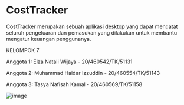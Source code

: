 # CostTracker
CostTracker merupakan sebuah aplikasi desktop yang dapat mencatat seluruh pengeluaran dan pemasukan yang dilakukan untuk membantu mengatur keuangan penggunanya.

KELOMPOK 7

Anggota 1: Elza Natali Wijaya - 20/460542/TK/51131<br>

Anggota 2: Muhammad Haidar Izzuddin - 20/460554/TK/51143<br>

Anggota 3: Tasya Nafisah Kamal - 20/460569/TK/51158<br>

![image](https://user-images.githubusercontent.com/75060878/189832360-26390ce6-050b-45f1-8f27-06ce3c4089a2.png)
